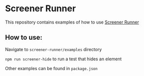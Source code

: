 # Screener Runner
This repository contains examples of how to use [Screener Runner](https://github.com/screener-io/screener-runner)

## How to use:

Navigate to `screener-runner/examples` directory

`npm run screener-hide` to run a test that hides an element

Other examples can be found in `package.json`